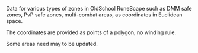 Data for various types of zones in OldSchool RuneScape such as DMM safe zones, PvP safe zones, multi-combat areas, as coordinates in Euclidean space.  

The coordinates are provided as points of a polygon, no winding rule.

Some areas need may to be updated.
